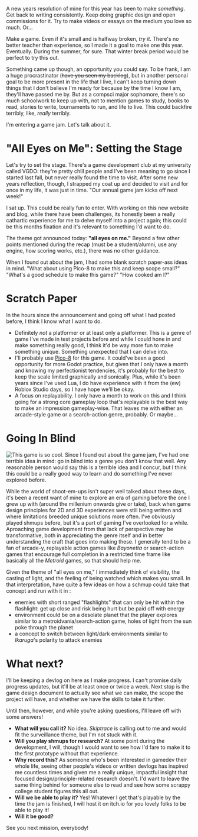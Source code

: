﻿A new years resolution of mine for this year has been to make *something*. Get back to writing consistently. Keep doing graphic design and open commissions for it. Try to make videos or essays on the medium you love so much. Or...

Make a game. Even if it's small and is halfway broken, *try it*. There's no better teacher than experience, so I made it a goal to make one this year. Eventually. During the summer, for sure. That winter break period would be perfect to try this out.

Something came up though, an opportunity you could say. To be frank, I am a huge procrastinator (~~have you seen my backlog~~), but in another personal goal to be more present in the life that I live, I can't keep turning down things that I don't believe I'm ready for because by the time I know I am, they'll have passed me by. But as a compsci major sophomore, there's so much schoolwork to keep up with, not to mention games to study, books to read, stories to write, tournaments to run, and life to live. This could backfire terribly, like, *really* terribly.

I'm entering a game jam. Let's talk about it.
# "All Eyes on Me": Setting the Stage
Let's try to set the stage. There's a game development club at my university called VGDO: they're pretty chill people and I've been meaning to go since I started last fall, but never really found the time to visit. After some new years reflection, though, I strapped my coat up and decided to visit and for once in my life, it was just in time. "Our annual game jam kicks off next week!"

I sat up. This could be really fun to enter. With working on this new website and blog, while there have been challenges, its honestly been a really cathartic experience for me to delve myself into a project again; this could be this months fixation and it's relevant to something I'd want to do.

The theme got announced today: **"all eyes on me."** Beyond a few other points mentioned during the recap (must be a student/alumni, use any engine, how scoring works, etc.), there was no other guidance. 

When I found out about the jam, I had some blank scratch paper-ass ideas in mind. "What about using Pico-8 to make this and keep scope small?" "What's a good schedule to make this game?" "How cooked am I?"
# Scratch Paper
In the hours since the announcement and going off what I had posted before, I think I know what I want to do.
* Definitely *not* a platformer or at least only a platformer. This is a genre of game I've made in test projects before and while I could hone in and make something really good, I think it'd be way more fun to make something unique. Something unexpected that I can delve into.
* I'll probably use [Pico-8](https://www.lexaloffle.com/pico-8.php) for this game. It could've been a good opportunity for more Godot practice, but given that I only have a month and knowing my perfectionist tendencies, it's probably for the best to keep the scale limited graphically and sonically. Plus, while it's been years since I've used Lua, I do have experience with it from the (ew) Roblox Studio days, so I have hope we'll be okay.
* A focus on replayability. I only have a month to work on this and I think going for a strong core gameplay loop that's replayable is the best way to make an impression gameplay-wise. That leaves me with either an arcade-style game or a search-action genre, probably. Or maybe...
# Going In Blind
![This game is so cool.](https://media1.tenor.com/m/r6eumEqniTwAAAAd/ikaruga-shoot-em-up.gif)
Since I found out about the game jam, I've had one terrible idea in mind: go in blind into a genre you don't know that well. Any reasonable person would say this is a terrible idea and I concur, but I think this could be a really good way to learn and do something I've never explored before.

While the world of shoot-em-ups isn't super well talked about these days, it's been a recent want of mine to explore an era of gaming before the one I grew up with (around the millenium onwards give or take), back when game design principles for 2D and 3D experiences were still being written and where limitations breeded unique solutions more often. I've obviously played shmups before, but it's a part of gaming I've overlooked for a while. Aproaching game development from that lack of perspective may be transformative, both in appreciating the genre itself and in better understanding the craft that goes into making these. I generally tend to be a fan of arcade-y, replayable action games like *Bayonetta* or search-action games that encourage full completion in a restricted time frame like basically all the *Metroid* games, so that should help me.

Given the theme of "all eyes on me," I immediately think of visibility, the casting of light, and the feeling of being watched which makes you small. In that interpretation, have quite a few ideas on how a schmup could take that concept and run with it in :

 - enemies with short ranged "flashlights" that can only be hit within the flashlight: get up close and risk being hurt but be paid off with energy
 - environment could be on a desolate planet that the player explores similar to a metroidvania/search-action game, holes of light from the sun poke through the planet
 - a concept to switch between light/dark environments similar to *Ikaruga*'s polarity to attack enemies

# What next?
I'll be keeping a devlog on here as I make progress. I can't promise daily progress updates, but it'll be at least once or twice a week. Next stop is the game design document to actually see what we can make, the scope the project will have, and whether we have the skills to take it further. 

Until then, however, and while you're asking questions, I'll leave off with some answers!
* **What will you call it?** No idea. *Skiptrace* is calling out to me and would fit the surveillance theme, but I'm not stuck with it.
* **Will you play shmups for research?** At some point during the development, I will, though I would want to see how I'd fare to make it to the first prototype without that experience. 
* **Why record this?** As someone who's been interested in gamedev their whole life, seeing other people's videos or written devlogs has inspired me countless times and given me a really unique, impactful insight that focused design/principle-related research doesn't. I'd want to leave the same thing behind for someone else to read and see how some scrappy college student figures this all out.
* **Will we be able to play it?** Yes! Whatever I get that's playable by the time the jam is finished, I will host it on itch.io for you lovely folks to be able to play it!
* **Will it be good?**

See you next mission, everybody!
